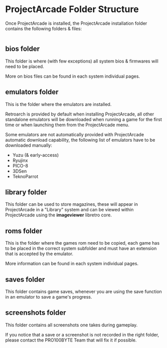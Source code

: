 # ProjectArcade Folder Structure
Once ProjectArcade is installed, the ProjectArcade installation folder contains the following folders & files:

<figure><img src="/img/projectarcade-folder-structure.png" alt=""><figcaption></figcaption></figure>

## bios folder
This folder is where (with few exceptions) all system bios & firmwares will need to be placed.

More on bios files can be found in each system individual pages.

## emulators folder
This is the folder where the emulators are installed.

Retroarch is provided by default when installing ProjectArcade, all other standalone emulators will be downloaded when running a game for the first time or when launching them from the ProjectArcade menu.

Some emulators are not automatically provided with ProjectArcade automatic download capability, the following list of emulators have to be downloaded manually:

* Yuzu (& early-access)
* Ryujinx
* PICO-8
* 3DSen
* TeknoParrot

## library folder
This folder can be used to store magazines, these will appear in ProjectArcade in a "Library" system and can be viewed within ProjectArcade using the **imageviewer** libretro core.

## roms folder
This is the folder where the games rom need to be copied, each game has to be placed in the correct system subfolder and must have an extension that is accepted by the emulator.

More information can be found in each system individual pages.

## saves folder
This folder contains game saves, whenever you are using the save function in an emulator to save a game's progress.

## screenshots folder
This folder contains all screenshots one takes during gameplay.

If you notice that a save or a screenshot is not recorded in the right folder, please contact the PRO100BYTE Team that will fix it if possible.
